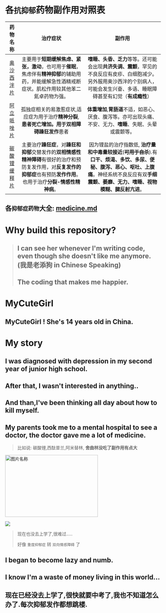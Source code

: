 <!--
 * @Author: whalefall
 * @Date: 2021-06-17 15:29:59
 * @LastEditTime: 2021-06-20 12:26:32
 * @Description: 
-->
# 各`抗抑郁`药物副作用对照表

|                           药物名称                           |                           治疗症状                           |                            副作用                            |
| :----------------------------------------------------------: | :----------------------------------------------------------: | :----------------------------------------------------------: |
| [奥沙西泮片](http://drugs.dxy.cn/search/drug.htm?keyword=%E5%A5%A5%E6%B2%99%E8%A5%BF%E6%B3%AE%E7%89%87) | 主要用于**短期缓解焦虑、紧张，激动**，也可用于**催眠**，焦虑伴有**精神抑郁**的辅助用药，并能缓解急性酒精戒断症状。肌松作用较其他苯二氮卓药物为强。 | **嗜睡、头昏、乏力**等等。还可能会出现**共济失调、震颤**，罕见的不良反应有皮疹、白细胞减少。另外服用奥沙西泮的个别病人，可能会发生兴奋、多语、睡眠障碍甚至有幻觉（**有成瘾性**） |
| [阿立哌唑片](http://drugs.dxy.cn/drug/frSns29YmepepmWKIr0plsplskl7pDyg==) | 孤独症相关的易激惹症状,适应症为用于治疗**精神分裂**,**患者死亡增加。**用于**双相障碍躁狂发作**患者 | **体重增加**,**胃肠道**不适，如恶心、厌食、腹泻等。亦可出现头痛、不安、无力、**嗜睡**、失眠、头晕或震颤等。 |
| [碳酸锂缓释片](http://drugs.dxy.cn/drug/Z69ucgieKbr0Biq7ZRRw5g==) | 主要治疗**躁狂症**，对**躁狂和抑郁**交替发作的**双相情感性精神障碍**有很好的治疗和预防复发作用，对**反复发作的抑郁症**也有预防**发作作用**。也用于治疗**分裂-情感性精神病**。 | 因为锂盐的治疗指数低, **治疗量和中毒量较接近**(~~**可用于自杀**~~).有**口干、烦渴、多饮、多尿、便秘、腹泻、恶心、呕吐、上腹痛**。神经系统不良反应有双**手细震颤、萎靡、无力、嗜睡、视物模糊、腱反射亢进**。 |

## 各`抑郁症药物`大全: [medicine.md](medicine.md)

# Why build this repository?

> ## I can see her whenever I'm writing code, even though she doesn't like me anymore. (我是老添狗 in Chinese Speaking)
> 
> ## The coding that makes me happier.
# MyCuteGirl
## MyCuteGirl ! She's 14 years old in China.
# My story
## I was diagnosed with depression in my second year of junior high school.
## After that, I wasn't interested in anything..
## And than,I've been thinking all day about how to kill myself.
## My parents took me to a mental hospital to see a doctor, the doctor gave me a lot of medicine.
> 比如说: 碳酸锂,西酞普兰,阿米替林, **舍曲林没吃了副作用有点大**
<img src="http://m.qpic.cn/psc?/V13t77b51FagKn/45NBuzDIW489QBoVep5mcbk01xTZn.6rQcZghTYf2Pzj6e.Ph7t2AQYhEIpF7jHtFvv0OeArP5KlBkaT6ZIsQ79n9QCu4Bd1BKgd.fn40JI!/b&bo=VQOAAgAAAAABF.Q!&rf=viewer_4" width = "300" height = "200" alt="图片名称" align=center />

 ![](http://m.qpic.cn/psc?/V13t77b51FagKn/45NBuzDIW489QBoVep5mcVUJ*leC4HXrZtsA4KA9Opeg2UBaaZNXNsOyII*8LjwVW5lTMjEReHy85d62.joRBMouwxokWqXs2kuIzMSmElg!/b&bo=gAJVAwAAAAABF.Q!&rf=viewer_4)
> 
> 现在也没去上学了,很难过.....
> 
> 好像 `重度抑郁症` 转 `双向情感障碍` 了
## I began to become lazy and numb.
## I know I'm a waste of money living in this world...
<!-- # But it wasn't until I met her.....
> ## She's cute, and I love to pinch her face, and she's happy to do it
## She made me feel a little happy.
## But it won't cure my depression either.
## She was disappointed in me. -->
## 现在已经没去上学了,很快就要中考了,我也不知道怎么办了.每次抑郁发作都想跳楼.
<!-- # This is her.
![](img/1.jpg)
![](img/2.jpg)
![](img/3.jpg)
![](img/4.jpg)
![](img/5.jpg)
![](img/6.jpg) -->
